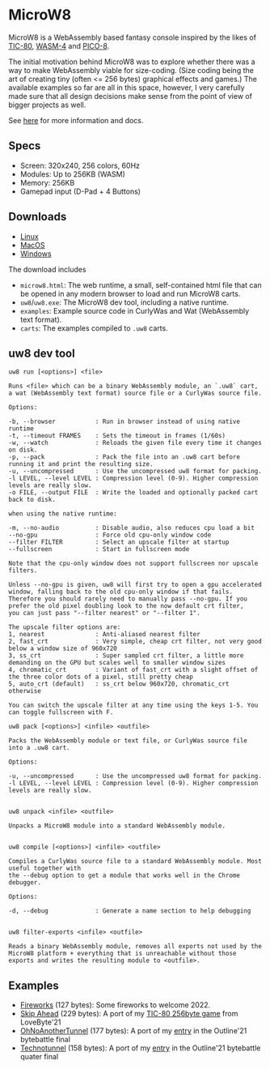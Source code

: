 # MicroW8

MicroW8 is a WebAssembly based fantasy console inspired by the likes of [TIC-80](https://tic80.com/), [WASM-4](https://wasm4.org/) and [PICO-8](https://www.lexaloffle.com/pico-8.php).

The initial motivation behind MicroW8 was to explore whether there was a way to make WebAssembly viable for size-coding. (Size coding being the art of creating tiny (often <= 256 bytes) graphical effects and games.) The available examples so far are all in this space, however, I very carefully made sure that all design decisions make sense from the point of view of bigger projects as well.

See [here](https://exoticorn.github.io/microw8/) for more information and docs.

## Specs

* Screen: 320x240, 256 colors, 60Hz
* Modules: Up to 256KB (WASM)
* Memory: 256KB
* Gamepad input (D-Pad + 4 Buttons)

## Downloads

* [Linux](https://github.com/exoticorn/microw8/releases/download/v0.4.0/microw8-0.4.0-linux.tgz)
* [MacOS](https://github.com/exoticorn/microw8/releases/download/v0.4.0/microw8-0.4.0-macos.tgz)
* [Windows](https://github.com/exoticorn/microw8/releases/download/v0.4.0/microw8-0.4.0-windows.zip)

The download includes

* `microw8.html`: The web runtime, a small, self-contained html file that can be opened in any modern browser to load and run MicroW8 carts.
* `uw8`/`uw8.exe`: The MicroW8 dev tool, including a native runtime.
* `examples`: Example source code in CurlyWas and Wat (WebAssembly text format).
* `carts`: The examples compiled to `.uw8` carts.

## uw8 dev tool

```
uw8 run [<options>] <file>

Runs <file> which can be a binary WebAssembly module, an `.uw8` cart, a wat (WebAssembly text format) source file or a CurlyWas source file.

Options:

-b, --browser           : Run in browser instead of using native runtime
-t, --timeout FRAMES    : Sets the timeout in frames (1/60s)
-w, --watch             : Reloads the given file every time it changes on disk.
-p, --pack              : Pack the file into an .uw8 cart before running it and print the resulting size.
-u, --uncompressed      : Use the uncompressed uw8 format for packing.
-l LEVEL, --level LEVEL : Compression level (0-9). Higher compression levels are really slow.
-o FILE, --output FILE  : Write the loaded and optionally packed cart back to disk.

when using the native runtime:

-m, --no-audio          : Disable audio, also reduces cpu load a bit
--no-gpu                : Force old cpu-only window code
--filter FILTER         : Select an upscale filter at startup
--fullscreen            : Start in fullscreen mode

Note that the cpu-only window does not support fullscreen nor upscale filters.

Unless --no-gpu is given, uw8 will first try to open a gpu accelerated window, falling back to the old cpu-only window if that fails.
Therefore you should rarely need to manually pass --no-gpu. If you prefer the old pixel doubling look to the now default crt filter,
you can just pass "--filter nearest" or "--filter 1".

The upscale filter options are:
1, nearest              : Anti-aliased nearest filter
2, fast_crt             : Very simple, cheap crt filter, not very good below a window size of 960x720
3, ss_crt               : Super sampled crt filter, a little more demanding on the GPU but scales well to smaller window sizes
4, chromatic_crt        : Variant of fast_crt with a slight offset of the three color dots of a pixel, still pretty cheap
5, auto_crt (default)   : ss_crt below 960x720, chromatic_crt otherwise

You can switch the upscale filter at any time using the keys 1-5. You can toggle fullscreen with F.

uw8 pack [<options>] <infile> <outfile>

Packs the WebAssembly module or text file, or CurlyWas source file into a .uw8 cart.

Options:

-u, --uncompressed      : Use the uncompressed uw8 format for packing.
-l LEVEL, --level LEVEL : Compression level (0-9). Higher compression levels are really slow.


uw8 unpack <infile> <outfile>

Unpacks a MicroW8 module into a standard WebAssembly module.


uw8 compile [<options>] <infile> <outfile>

Compiles a CurlyWas source file to a standard WebAssembly module. Most useful together with
the --debug option to get a module that works well in the Chrome debugger.

Options:

-d, --debug             : Generate a name section to help debugging


uw8 filter-exports <infile> <outfile>

Reads a binary WebAssembly module, removes all exports not used by the MicroW8 platform + everything that is unreachable without those exports and writes the resulting module to <outfile>.
```

## Examples

* [Fireworks](https://exoticorn.github.io/microw8/v0.1pre5#AgwvgP+M59snqjl4CMKw5sqm1Zw9yJCbSviMjeLUdHus2a3yl/a99+uiBeqZgP/2jqSjrLjRk73COMM6OSLpsxK8ugT1kuk/q4hQUqqPpGozHoa0laulzGGcahzdfdJsYaK1sIdeIYS9M5PnJx/Wk9H+PvWEPy2Zvv7I6IW7Fg==) (127 bytes): Some fireworks to welcome 2022.
* [Skip Ahead](https://exoticorn.github.io/microw8/v0.1pre5#AgyfpZ80wkW28kiUZ9VIK4v+RPnVxqjK1dz2BcDoNyQPsS2g4OgEzkTe6jyoAfFOmqKrS8SM2aRljBal9mjNn8i4fP9eBK+RehQKxxGtJa9FqftvqEnh3ez1YaYxqj7jgTdzJ/WAYVmKMovBT1myrX3FamqKSOgMsNedLhVTLAhQup3sNcYEjGNo8b0HZ5+AgMgCwYRGCe//XQOMAaAAzqDILgmpEZ/43RKHcQpHEQwbURfNQJpadJe2sz3q5FlQnTGXQ9oSMokidhlC+aR/IpNHieuBGLhFZ2GfnwVQ0geBbQpTPA==) (229 bytes): A port of my [TIC-80 256byte game](http://tic80.com/play?cart=1735) from LoveByte'21
* [OhNoAnotherTunnel](https://exoticorn.github.io/microw8/v0.1pre4#Ag95rdCB5Ww5NofyQaKF4P1mrNRso4azgiem4hK99Gh8OMzSpFq3NsNDo7O7pqln10D11l9uXr/ritw7OEzKwbEfCdvaRnS2Z0Kz0iDEZt/gIqOdvFmxsL1MjPQ4XInPbUJpQUonhQq29oP2omFabnQxn0bzoK7mZjcwc5GetHG+hGajkJcRr8oOnjfCol8RD+ha33GYtPnut+GLe4ktzf5UxZwGs6oT9qqC61lRDakN) (177 bytes): A port of my [entry](http://tic80.com/play?cart=1871) in the Outline'21 bytebattle final
* [Technotunnel](https://exoticorn.github.io/microw8/v0.1pre4#AqL8HeK1M9dn2nWNIF5vaq/Vh64pMt5nJIFoFKpBMPUsGtDtpqjo1JbT9LzPhAxCqJ7Yh4TA6oTGd4xhLowf+cWZMY73+7AZmfXJJsBi4cej/hH+4wlAgxFIrnOYnr/18IpnZbsHf0eGm1BhahX74+cVR0TRmNQmYC7GhCNS3mv/3MJn74lCj7t28aBJPjEZhP9fGXdG2u5Egh/Tjdg=) (158 bytes): A port of my [entry](https://tic80.com/play?cart=1873) in the Outline'21 bytebattle quater final
